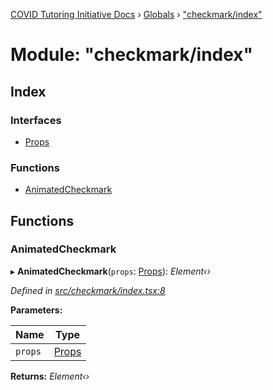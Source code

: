 [COVID Tutoring Initiative Docs](../README.md) › [Globals](../globals.md) › ["checkmark/index"](_checkmark_index_.md)

# Module: "checkmark/index"

## Index

### Interfaces

- [Props](../interfaces/_checkmark_index_.props.md)

### Functions

- [AnimatedCheckmark](_checkmark_index_.md#animatedcheckmark)

## Functions

### AnimatedCheckmark

▸ **AnimatedCheckmark**(`props`: [Props](../interfaces/_checkmark_index_.props.md)): _Element‹›_

_Defined in [src/checkmark/index.tsx:8](https://github.com/tutorbookapp/covid-tutoring/blob/7978780/src/checkmark/index.tsx#L8)_

**Parameters:**

| Name    | Type                                              |
| ------- | ------------------------------------------------- |
| `props` | [Props](../interfaces/_checkmark_index_.props.md) |

**Returns:** _Element‹›_
